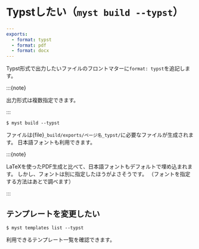 # Typstしたい（``myst build --typst``）

```yaml
---
exports:
  - format: typst
  - format: pdf
  - format: docx
---
```

Typst形式で出力したいファイルのフロントマターに``format: typst``を追記します。

:::{note}

出力形式は複数指定できます。

:::

```console
$ myst build --typst
```

ファイルは{file}`_build/exports/ページ名_typst/`に必要なファイルが生成されます。
日本語フォントも利用できます。

:::{note}

LaTeXを使ったPDF生成と比べて、日本語フォントもデフォルトで埋め込まれます。
しかし、フォントは別に指定したほうがよさそうです。
（フォントを指定する方法はあとで調べます）

:::

## テンプレートを変更したい

```console
$ myst templates list --typst
```

利用できるテンプレート一覧を確認できます。
